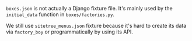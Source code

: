 `boxes.json` is not actually a Django fixture file. It's mainly used by
the `initial_data` function in `boxes/factories.py`. 
 
We still use `sitetree_menus.json` fixture because it's hard to create
its data via `factory_boy` or programmatically by using its API.
